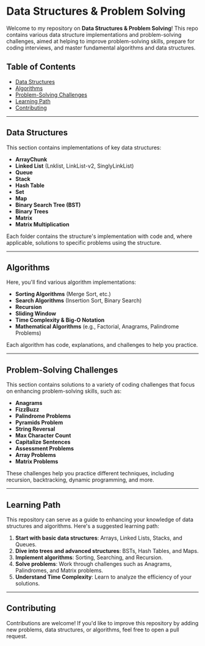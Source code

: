 # Data Structures & Problem Solving

Welcome to my repository on **Data Structures & Problem Solving**! This repo contains various data structure implementations and problem-solving challenges, aimed at helping to improve problem-solving skills, prepare for coding interviews, and master fundamental algorithms and data structures.

## Table of Contents
- [Data Structures](#data-structures)
- [Algorithms](#algorithms)
- [Problem-Solving Challenges](#problem-solving-challenges)
- [Learning Path](#learning-path)
- [Contributing](#contributing)

---

## Data Structures

This section contains implementations of key data structures:

- **ArrayChunk**  
- **Linked List** (Lnklist, LinkList-v2, SinglyLinkList)  
- **Queue**  
- **Stack**  
- **Hash Table**  
- **Set**  
- **Map**  
- **Binary Search Tree (BST)**  
- **Binary Trees**  
- **Matrix**  
- **Matrix Multiplication**  

Each folder contains the structure's implementation with code and, where applicable, solutions to specific problems using the structure.

---

## Algorithms

Here, you'll find various algorithm implementations:

- **Sorting Algorithms** (Merge Sort, etc.)  
- **Search Algorithms** (Insertion Sort, Binary Search)  
- **Recursion**  
- **Sliding Window**  
- **Time Complexity & Big-O Notation**  
- **Mathematical Algorithms** (e.g., Factorial, Anagrams, Palindrome Problems)  

Each algorithm has code, explanations, and challenges to help you practice.

---

## Problem-Solving Challenges

This section contains solutions to a variety of coding challenges that focus on enhancing problem-solving skills, such as:

- **Anagrams**  
- **FizzBuzz**  
- **Palindrome Problems**  
- **Pyramids Problem**  
- **String Reversal**  
- **Max Character Count**  
- **Capitalize Sentences**  
- **Assessment Problems**  
- **Array Problems**  
- **Matrix Problems**  

These challenges help you practice different techniques, including recursion, backtracking, dynamic programming, and more.

---

## Learning Path

This repository can serve as a guide to enhancing your knowledge of data structures and algorithms. Here's a suggested learning path:

1. **Start with basic data structures**: Arrays, Linked Lists, Stacks, and Queues.
2. **Dive into trees and advanced structures**: BSTs, Hash Tables, and Maps.
3. **Implement algorithms**: Sorting, Searching, and Recursion.
4. **Solve problems**: Work through challenges such as Anagrams, Palindromes, and Matrix problems.
5. **Understand Time Complexity**: Learn to analyze the efficiency of your solutions.

---

## Contributing

Contributions are welcome! If you'd like to improve this repository by adding new problems, data structures, or algorithms, feel free to open a pull request.
